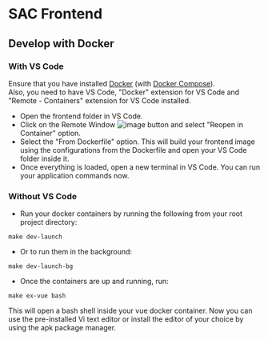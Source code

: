 # SAC Frontend

## Develop with Docker

### With VS Code
  
Ensure that you have installed [Docker](https://docs.docker.com/install/) (with [Docker Compose](https://docs.docker.com/compose/install/)).  
Also, you need to have VS Code, "Docker" extension for VS Code and "Remote - Containers" extension for VS Code installed.  

- Open the frontend folder in VS Code.
- Click on the Remote Window ![image](https://user-images.githubusercontent.com/63697361/134866070-0582733a-9057-41e5-b842-587fbdae31f6.png) button and select "Reopen in Container" option.  
- Select the "From Dockerfile" option. This will build your frontend image using the configurations from the Dockerfile and open your VS Code folder inside it.
- Once everything is loaded, open a new terminal in VS Code. You can run your application commands now.  

### Without VS Code

- Run your docker containers by running the following from your root project directory:  
```
make dev-launch
```
- Or to run them in the background:  
```
make dev-launch-bg
```  

- Once the containers are up and running, run:
```
make ex-vue bash
```  
This will open a bash shell inside your vue docker container. Now you can use the pre-installed Vi text editor or install the editor of your choice by using the apk package manager.  
